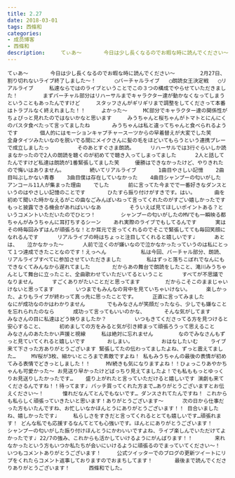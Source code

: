 ```yaml
---
title: 2.27
date: 2018-03-01
tags: 西條和
categories: 
- 成员博客
- 西條和
description:     てぃあ〜       今日は少し長くなるのでお暇な時に読んでください〜        2月27日、割り切れないライブ終了しました〜！      ◯バーチャルライブ   ◯朗読女王決定戦   ◯リアルライブ     私達ならではのラ...
---
```


    てぃあ〜       今日は少し長くなるのでお暇な時に読んでください〜        2月27日、割り切れないライブ終了しました〜！      ◯バーチャルライブ   ◯朗読女王決定戦   ◯リアルライブ     私達ならではのライブということでこの３つの構成でやらせていただきました！        まずバーチャル部分はリハーサルまでキャラクター達が動かなくなってしまうということもあったんですけど     スタッフさんがギリギリまで調整をしてくださって本番はトラブルなく終えれました！！     よかった〜     MC部分でキャラクター達の関係性がちょぴっと見れたのではないかなと思います     みうちゃんと桜ちゃんがトマトとにんにくのパスタ食べたって言ってましたね       みうちゃんは私と違ってちゃんと食べられるようです       個人的にはモーションキャプチャースーツからの早着替えが大変でした笑      全身タイツみたいなのを脱いでる間にメイクさんに髪の毛をほどいてもらうという連携プレーで成立しましたっ         そのあとすぐさま朗読。     リハーサルでは3行ぐらいしか読まなかったので2人の朗読を聴くのが初めてで聴き入ってしまってました      2人と話してたんですけど私達は朗読が1番緊張してました笑     優勝はできなかったけど、やりきれたので悔いはありません。        続いてリアルライブ       1曲目やさしい記憶    2曲目叫ぶしかない青春    3曲目僕は存在していなかった    4曲目シャンプーの匂いがした    アンコール11人が集まった理由    でした      前に言ってた今までで一番好きなダンスというのはやさしい記憶のことです       ひたすら振り付けがすきです。はい。      曲を初めて聞いた時かなえるがこの曲なごみんぽいねって言ってくれたのがすごい嬉しかったです          もっと披露できる機会があればいいなあ         そういえば見てほしいポイントある？というコメントいただいたのでひとつ！        シャンプーの匂いがしたのMVでも一瞬映る都ちゃんがみうちゃんに耳打ちするシーン    あれ実際のライブでもしてるんです      実はその時毎回みずはんが頑張ろな！とか耳元で言ってくれるのでそこで緊張してても毎回笑顔になれるんです      リアルライブの時はちょっと注目してくれると嬉しいです♩      あとは、   泣かなかった〜      人前で泣くのが嫌いなので泣かなかったっていうのは私にとって１つ達成できたことなのです！えっへん           私は今回、バーチャル部分、朗読、リアルライブすべてに参加させていただきました        私はずっと落ちこぼれでなんにもできなくてみんなから遅れてました       だからあの舞台で朗読をしたこと、滝川みうちゃんとして舞台に立ったこと、全曲歌わせていただいてるということ      すべてが不思議でなりません      すごくありがたいことだと思ってます        だからこそこのままじゃいけないと思ってます       いつまでもみんなの背中を見ていちゃいけない。     楽しかった、よりもライブが終わって真っ先に思ったことです。     正直に言ってみました        なにが成功なのかはわかりません       でもみなさんが笑顔だったなら、少しでも嫌なことを忘れられたのなら      成功って言ってもいいのかな、      そんな気がしてます      みなさんの目に私達はどう映りましたか？         いつもきてくださってる方を見つけると安心すること、     初めましての方をみると気が引き締まって頑張ろうって思えること      みなさんのあたたかい声援と視線     私は絶対に忘れません        なのでみなさんもずっと見ていてくれると嬉しいです       おしまい。         おはなしたいむ    ライブ来て下さった方ありがとうございます 緊張してたの伝わってましたよね、ずっと震えてました…     MV桜が3枚、細かいところまで素敵ですよね！ 私もみうちゃんの最後の表情が初めてみる表情でどきっとしました！！     MV続きも気になりますよね！！ひょっこりあやかちゃんも可愛かった〜 お見送り早かったけどばっちり見えてましたよ！でも私ももっとゆっくりお見送りしたかったです…    盛り上がれたと言っていただけると嬉しいです 演劇も来てくださるんですね！！待ってます♩ バッチ買ってくれた方まで…ありがとうございますとお伝えください〜！      憧れだなんてとんでもないです… ダンスされてたんですね！ これからも私らしく頑張っていきたいと思います！ありがとうございます〜      次の日から仕事だった方もいたんですね、お忙しいなかほんとうにありがとうございます！！ 目合いましたね、嬉しかったです♩     私らしさをすきだと言ってくれるととても嬉しいです…頑張れます！ どんな私でも応援するなんてとても心強いです。ほんとにありがとうございます！      シャンプーの匂いがした振り付けほんとうにかわいいですよね、ライブ楽しんでいただけてよかったです♩ 22/7の強み、これからも活かしていけるようにがんばります！！       来れなかったという方もいつか私たちが会いにいけるように頑張るのでまっていてください〜！      いつもコメントありがとうございます！     公式ツイッターでのブログの更新ツイートにリプをくれたらコメント返事しておりますのでおまちしてます！       最後まで読んでくださりありがとうございます！      西條和でした。



